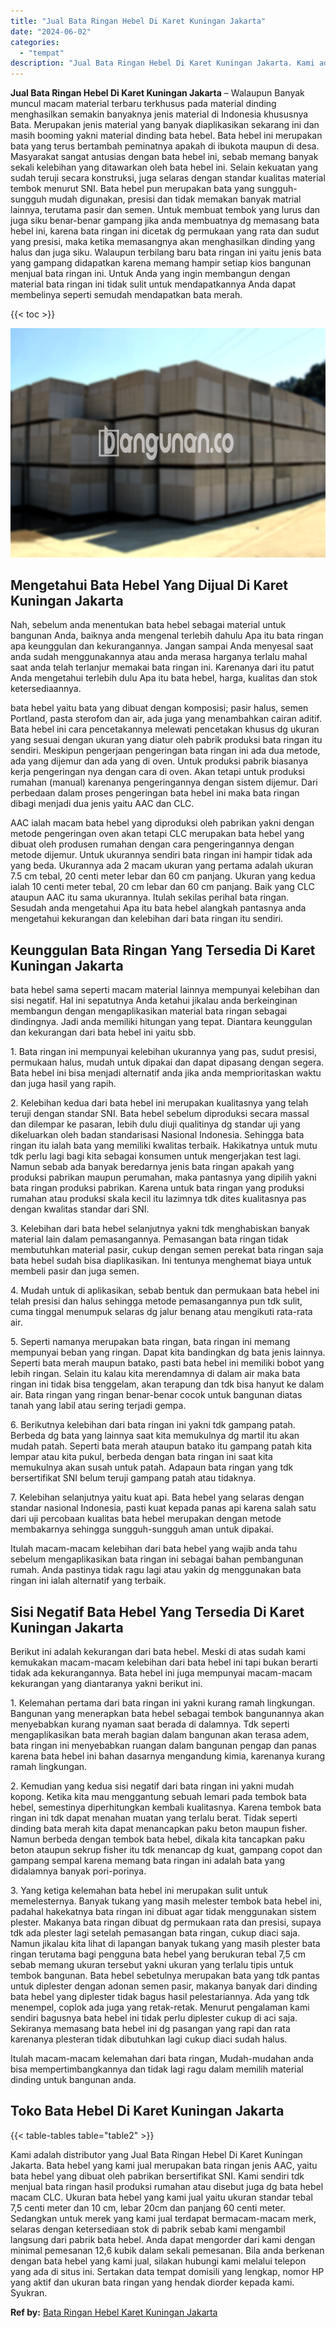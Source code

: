 ```yaml
---
title: "Jual Bata Ringan Hebel Di Karet Kuningan Jakarta"
date: "2024-06-02"
categories: 
  - "tempat"
description: "Jual Bata Ringan Hebel Di Karet Kuningan Jakarta. Kami adalah distributor yang Jual Bata Ringan Hebel Di Karet Kuningan Jakarta. Bata hebel yang kami jual me..."
---
```


**Jual Bata Ringan Hebel Di Karet Kuningan Jakarta** – Walaupun Banyak muncul macam material terbaru terkhusus pada material dinding menghasilkan semakin banyaknya jenis material di Indonesia khususnya Bata. Merupakan jenis material yang banyak diaplikasikan sekarang ini dan masih booming yakni material dinding bata hebel. Bata hebel ini merupakan bata yang terus bertambah peminatnya apakah di ibukota maupun di desa. Masyarakat sangat antusias dengan bata hebel ini, sebab memang banyak sekali kelebihan yang ditawarkan oleh bata hebel ini. Selain kekuatan yang sudah teruji secara konstruksi, juga selaras dengan standar kualitas material tembok menurut SNI. Bata hebel pun merupakan bata yang sungguh-sungguh mudah digunakan, presisi dan tidak memakan banyak matrial lainnya, terutama pasir dan semen. Untuk membuat tembok yang lurus dan juga siku benar-benar gampang jika anda membuatnya dg memasang bata hebel ini, karena bata ringan ini dicetak dg permukaan yang rata dan sudut yang presisi, maka ketika memasangnya akan menghasilkan dinding yang halus dan juga siku. Walaupun terbilang baru bata ringan ini yaitu jenis bata yang gampang didapatkan karena memang hampir setiap kios bangunan menjual bata ringan ini. Untuk Anda yang ingin membangun dengan material bata ringan ini tidak sulit untuk mendapatkannya Anda dapat membelinya seperti semudah mendapatkan bata merah.

{{< toc >}}

![Jual Bata Ringan Hebel Di Karet Kuningan Jakarta](/images/jual-hebel-murah-35.png)

## Mengetahui Bata Hebel Yang Dijual Di Karet Kuningan Jakarta

Nah, sebelum anda menentukan bata hebel sebagai material untuk bangunan Anda, baiknya anda mengenal terlebih dahulu Apa itu bata ringan apa keunggulan dan kekurangannya. Jangan sampai Anda menyesal saat anda sudah menggunakannya atau anda merasa harganya terlalu mahal saat anda telah terlanjur memakai bata ringan ini. Karenanya dari itu patut Anda mengetahui terlebih dulu Apa itu bata hebel, harga, kualitas dan stok ketersediaannya.

bata hebel yaitu bata yang dibuat dengan komposisi; pasir halus, semen Portland, pasta sterofom dan air, ada juga yang menambahkan cairan aditif. Bata hebel ini cara pencetakannya melewati pencetakan khusus dg ukuran yang sesuai dengan ukuran yang diatur oleh pabrik produksi bata ringan itu sendiri. Meskipun pengerjaan pengeringan bata ringan ini ada dua metode, ada yang dijemur dan ada yang di oven. Untuk produksi pabrik biasanya kerja pengeringan nya dengan cara di oven. Akan tetapi untuk produksi rumahan (manual) karenanya pengeringannya dengan sistem dijemur. Dari perbedaan dalam proses pengeringan bata hebel ini maka bata ringan dibagi menjadi dua jenis yaitu AAC dan CLC.

AAC ialah macam bata hebel yang diproduksi oleh pabrikan yakni dengan metode pengeringan oven akan tetapi CLC merupakan bata hebel yang dibuat oleh produsen rumahan dengan cara pengeringannya dengan metode dijemur. Untuk ukurannya sendiri bata ringan ini hampir tidak ada yang beda. Ukurannya ada 2 macam ukuran yang pertama adalah ukuran 7.5 cm tebal, 20 centi meter lebar dan 60 cm panjang. Ukuran yang kedua ialah 10 centi meter tebal, 20 cm lebar dan 60 cm panjang. Baik yang CLC ataupun AAC itu sama ukurannya. Itulah sekilas perihal bata ringan. Sesudah anda mengetahui Apa itu bata hebel alangkah pantasnya anda mengetahui kekurangan dan kelebihan dari bata ringan itu sendiri.

## Keunggulan Bata Ringan Yang Tersedia Di Karet Kuningan Jakarta

bata hebel sama seperti macam material lainnya mempunyai kelebihan dan sisi negatif. Hal ini sepatutnya Anda ketahui jikalau anda berkeinginan membangun dengan mengaplikasikan material bata ringan sebagai dindingnya. Jadi anda memiliki hitungan yang tepat. Diantara keunggulan dan kekurangan dari bata hebel ini yaitu sbb.

1\. Bata ringan ini mempunyai kelebihan ukurannya yang pas, sudut presisi, permukaan halus, mudah untuk dipakai dan dapat dipasang dengan segera. Bata hebel ini bisa menjadi alternatif anda jika anda memprioritaskan waktu dan juga hasil yang rapih.

2\. Kelebihan kedua dari bata hebel ini merupakan kualitasnya yang telah teruji dengan standar SNI. Bata hebel sebelum diproduksi secara massal dan dilempar ke pasaran, lebih dulu diuji qualitinya dg standar uji yang dikeluarkan oleh badan standarisasi Nasional Indonesia. Sehingga bata ringan itu ialah bata yang memiliki kwalitas terbaik. Hakikatnya untuk mutu tdk perlu lagi bagi kita sebagai konsumen untuk mengerjakan test lagi. Namun sebab ada banyak beredarnya jenis bata ringan apakah yang produksi pabrikan maupun perumahan, maka pantasnya yang dipilih yakni bata ringan produksi pabrikan. Karena untuk bata ringan yang produksi rumahan atau produksi skala kecil itu lazimnya tdk dites kualitasnya pas dengan kwalitas standar dari SNI.

3\. Kelebihan dari bata hebel selanjutnya yakni tdk menghabiskan banyak material lain dalam pemasangannya. Pemasangan bata ringan tidak membutuhkan material pasir, cukup dengan semen perekat bata ringan saja bata hebel sudah bisa diaplikasikan. Ini tentunya menghemat biaya untuk membeli pasir dan juga semen.

4\. Mudah untuk di aplikasikan, sebab bentuk dan permukaan bata hebel ini telah presisi dan halus sehingga metode pemasangannya pun tdk sulit, cuma tinggal menumpuk selaras dg jalur benang atau mengikuti rata-rata air.

5\. Seperti namanya merupakan bata ringan, bata ringan ini memang mempunyai beban yang ringan. Dapat kita bandingkan dg bata jenis lainnya. Seperti bata merah maupun batako, pasti bata hebel ini memiliki bobot yang lebih ringan. Selain itu kalau kita merendamnya di dalam air maka bata ringan ini tidak bisa tenggelam, akan terapung dan tdk bisa hanyut ke dalam air. Bata ringan yang ringan benar-benar cocok untuk bangunan diatas tanah yang labil atau sering terjadi gempa.

6\. Berikutnya kelebihan dari bata ringan ini yakni tdk gampang patah. Berbeda dg bata yang lainnya saat kita memukulnya dg martil itu akan mudah patah. Seperti bata merah ataupun batako itu gampang patah kita lempar atau kita pukul, berbeda dengan bata ringan ini saat kita memukulnya akan susah untuk patah. Adapaun bata ringan yang tdk bersertifikat SNI belum teruji gampang patah atau tidaknya.

7\. Kelebihan selanjutnya yaitu kuat api. Bata hebel yang selaras dengan standar nasional Indonesia, pasti kuat kepada panas api karena salah satu dari uji percobaan kualitas bata hebel merupakan dengan metode membakarnya sehingga sungguh-sungguh aman untuk dipakai.

Itulah macam-macam kelebihan dari bata hebel yang wajib anda tahu sebelum mengaplikasikan bata ringan ini sebagai bahan pembangunan rumah. Anda pastinya tidak ragu lagi atau yakin dg menggunakan bata ringan ini ialah alternatif yang terbaik.

## Sisi Negatif Bata Hebel Yang Tersedia Di Karet Kuningan Jakarta

Berikut ini adalah kekurangan dari bata hebel. Meski di atas sudah kami kemukakan macam-macam kelebihan dari bata hebel ini tapi bukan berarti tidak ada kekurangannya. Bata hebel ini juga mempunyai macam-macam kekurangan yang diantaranya yakni berikut ini.

1\. Kelemahan pertama dari bata ringan ini yakni kurang ramah lingkungan. Bangunan yang menerapkan bata hebel sebagai tembok bangunannya akan menyebabkan kurang nyaman saat berada di dalamnya. Tdk seperti mengaplikasikan bata merah bagian dalam bangunan akan terasa adem, bata ringan ini menyebabkan ruangan dalam bangunan pengap dan panas karena bata hebel ini bahan dasarnya mengandung kimia, karenanya kurang ramah lingkungan.

2\. Kemudian yang kedua sisi negatif dari bata ringan ini yakni mudah kopong. Ketika kita mau menggantung sebuah lemari pada tembok bata hebel, semestinya diperhitungkan kembali kualitasnya. Karena tembok bata ringan ini tdk dapat menahan muatan yang terlalu berat. Tidak seperti dinding bata merah kita dapat menancapkan paku beton maupun fisher. Namun berbeda dengan tembok bata hebel, dikala kita tancapkan paku beton ataupun sekrup fisher itu tdk menancap dg kuat, gampang copot dan gampang sempal karena memang bata ringan ini adalah bata yang didalamnya banyak pori-porinya.

3\. Yang ketiga kelemahan bata hebel ini merupakan sulit untuk memelesternya. Banyak tukang yang masih melester tembok bata hebel ini, padahal hakekatnya bata ringan ini dibuat agar tidak menggunakan sistem plester. Makanya bata ringan dibuat dg permukaan rata dan presisi, supaya tdk ada plester lagi setelah pemasangan bata ringan, cukup diaci saja. Namun jikalau kita lihat di lapangan banyak tukang yang masih plester bata ringan terutama bagi pengguna bata hebel yang berukuran tebal 7,5 cm sebab memang ukuran tersebut yakni ukuran yang terlalu tipis untuk tembok bangunan. Bata hebel sebetulnya merupakan bata yang tdk pantas untuk diplester dengan adonan semen pasir, makanya banyak dari dinding bata hebel yang diplester tidak bagus hasil pelestariannya. Ada yang tdk menempel, coplok ada juga yang retak-retak. Menurut pengalaman kami sendiri bagusnya bata hebel ini tidak perlu diplester cukup di aci saja. Sekiranya memasang bata hebel ini dg pasangan yang rapi dan rata karenanya plesteran tidak dibutuhkan lagi cukup diaci sudah halus.

Itulah macam-macam kelemahan dari bata ringan, Mudah-mudahan anda bisa mempertimbangkannya dan tidak lagi ragu dalam memilih material dinding untuk bangunan anda.

## Toko Bata Hebel Di Karet Kuningan Jakarta

{{< table-tables table="table2" >}}

Kami adalah distributor yang Jual Bata Ringan Hebel Di Karet Kuningan Jakarta. Bata hebel yang kami jual merupakan bata ringan jenis AAC, yaitu bata hebel yang dibuat oleh pabrikan bersertifikat SNI. Kami sendiri tdk menjual bata ringan hasil produksi rumahan atau disebut juga dg bata hebel macam CLC. Ukuran bata hebel yang kami jual yaitu ukuran standar tebal 7,5 centi meter dan 10 cm, lebar 20cm dan panjang 60 centi meter. Sedangkan untuk merek yang kami jual terdapat bermacam-macam merk, selaras dengan ketersediaan stok di pabrik sebab kami mengambil langsung dari pabrik bata hebel. Anda dapat mengorder dari kami dengan minimal pemesanan 12,6 kubik dalam sekali pemesanan. Bila anda berkenan dengan bata hebel yang kami jual, silakan hubungi kami melalui telepon yang ada di situs ini. Sertakan data tempat domisili yang lengkap, nomor HP yang aktif dan ukuran bata ringan yang hendak diorder kepada kami. Syukran.

**Ref by:** [Bata Ringan Hebel Karet Kuningan Jakarta](https://id.wikipedia.org/wiki/Bata)
